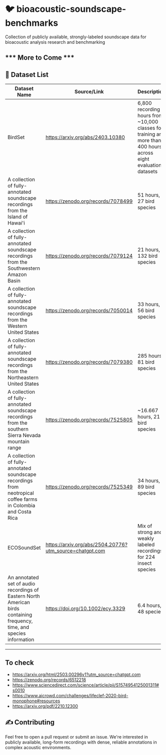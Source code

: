 # 🐦 bioacoustic-soundscape-benchmarks
Collection of publicly available, strongly-labeled soundscape data for bioacoustic analysis research and benchmarking

*** More to Come ***
---

## 📂 Dataset List
| Dataset Name        | Source/Link                 | Description                                                  |
|---------------------|-----------------------------|--------------------------------------------------------------|
| BirdSet             | https://arxiv.org/abs/2403.10380 | 6,800 recording hours from ~10,000 classes for training and more than 400 hours across eight evaluation datasets |
| A collection of fully-annotated soundscape recordings from the Island of Hawai'i  | https://zenodo.org/records/7078499 | 51 hours, 27 bird species    |
| A collection of fully-annotated soundscape recordings from the Southwestern Amazon Basin  | https://zenodo.org/records/7079124 | 21 hours, 132 bird species    |
| A collection of fully-annotated soundscape recordings from the Western United States  | https://zenodo.org/records/7050014 | 33 hours, 56 bird species    |
| A collection of fully-annotated soundscape recordings from the Northeastern United States | https://zenodo.org/records/7079380 | 285 hours, 81 bird species    |
| A collection of fully-annotated soundscape recordings from the southern Sierra Nevada mountain range  | https://zenodo.org/records/7525805 | ~16.667 hours, 21 bird species  |
| A collection of fully-annotated soundscape recordings from neotropical coffee farms in Colombia and Costa Rica | https://zenodo.org/records/7525349 | 34 hours, 89 bird species |
| ECOSoundSet | https://arxiv.org/abs/2504.20776?utm_source=chatgpt.com | Mix of strong and weakly labeled recordings for 224 insect species |
| An annotated set of audio recordings of Eastern North American birds containing frequency, time, and species information | https://doi.org/10.1002/ecy.3329 | 6.4 hours, 48 species |
---

## To check
* https://arxiv.org/html/2503.00296v1?utm_source=chatgpt.com
* https://zenodo.org/records/6512218
* https://www.sciencedirect.com/science/article/pii/S1574954125001311#s0010
* https://www.aicrowd.com/challenges/lifeclef-2020-bird-monophone#resources
* https://arxiv.org/pdf/2210.12300

## ✍️ Contributing

Feel free to open a pull request or submit an issue. We're interested in publicly available, long-form recordings with dense, reliable annotations in complex acoustic environments.


